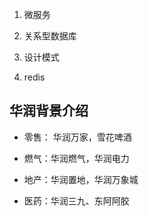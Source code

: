 <!--
 * @Author: kekexili1230 457738564@qq.com
 * @Date: 2024-01-21 22:14:43
 * @LastEditors: kekexili1230 457738564@qq.com
 * @LastEditTime: 2024-01-23 23:14:28
 * @FilePath: /mynote/面试常见问题/华润面试注意事项.md
 * @Description: 这是默认设置,请设置`customMade`, 打开koroFileHeader查看配置 进行设置: https://github.com/OBKoro1/koro1FileHeader/wiki/%E9%85%8D%E7%BD%AE
-->
1. 微服务

2. 关系型数据库

3. 设计模式

4. redis


## 华润背景介绍

- 零售： 华润万家，雪花啤酒

- 燃气：华润燃气，华润电力

- 地产：华润置地，华润万象城

- 医药：华润三九、东阿阿胶